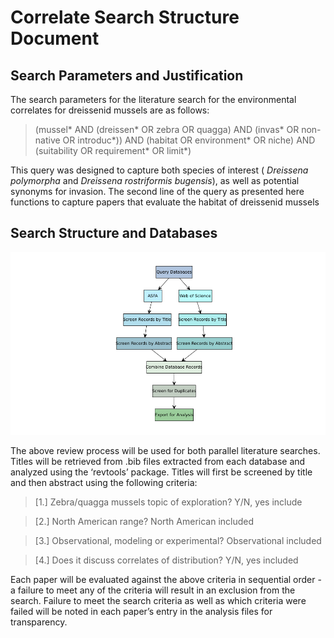 Correlate Search Structure Document
================

## Search Parameters and Justification

The search parameters for the literature search for the environmental
correlates for dreissenid mussels are as follows:

> (mussel\* AND (dreissen\* OR zebra OR quagga) AND (invas\* OR
> non-native OR introduc*)) AND (habitat OR environment* OR niche) AND
> (suitability OR requirement\* OR limit\*)

This query was designed to capture both species of interest ( *Dreissena
polymorpha* and *Dreissena rostriformis bugensis*), as well as potential
synonyms for invasion. The second line of the query as presented here
functions to capture papers that evaluate the habitat of dreissenid
mussels

## Search Structure and Databases

![](search_structure_rmarkdown_file_files/figure-gfm/unnamed-chunk-1-1.png)<!-- -->

The above review process will be used for both parallel literature
searches. Titles will be retrieved from .bib files extracted from each
database and analyzed using the ‘revtools’ package. Titles will first be
screened by title and then abstract using the following criteria:

> \[1.\] Zebra/quagga mussels topic of exploration? Y/N, yes include

> \[2.\] North American range? North American included

> \[3.\] Observational, modeling or experimental? Observational included

> \[4.\] Does it discuss correlates of distribution? Y/N, yes included

Each paper will be evaluated against the above criteria in sequential
order - a failure to meet any of the criteria will result in an
exclusion from the search. Failure to meet the search criteria as well
as which criteria were failed will be noted in each paper’s entry in the
analysis files for transparency.
